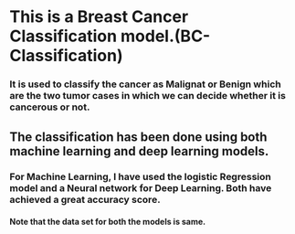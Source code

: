 # This is a Breast Cancer Classification model.(BC-Classification)

### It is used to classify the cancer as Malignat or Benign which are the two tumor cases in which we can decide whether it is cancerous or not.
## The classification has been done using both machine learning and deep learning models.

### For Machine Learning, I have used the logistic Regression model and a Neural network for Deep Learning. Both have achieved a great accuracy score.

#### Note that the data set for both the models is same.
